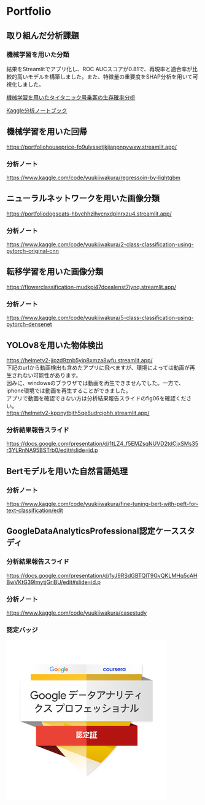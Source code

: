 # Portfolio

## 取り組んだ分析課題
### 機械学習を用いた分類
結果をStreamlitでアプリ化し、ROC AUCスコアが0.81で、再現率と適合率が比較的高いモデルを構築しました。また、特徴量の重要度をSHAP分析を用いて可視化しました。 
  
<a href="https://portfoliotitanic-gj5ulajyurszafogejxgzl.streamlit.app/" target="_blank">機械学習を用いたタイタニック号乗客の生存確率分析</a>  
  
<a href="https://www.kaggle.com/code/yuukiiwakura/classifier-by-catboost" target="_blank">Kaggle分析ノートブック</a> 

## 機械学習を用いた回帰
https://portfoliohouseprice-fo9ulyssetjkjiappnpywxw.streamlit.app/  
### 分析ノート 
https://www.kaggle.com/code/yuukiiwakura/regressoin-by-lightgbm  


## ニューラルネットワークを用いた画像分類
https://portfoliodogscats-hbvehhzihycnxdplnrxzu4.streamlit.app/  
### 分析ノート
https://www.kaggle.com/code/yuukiiwakura/2-class-classification-using-pytorch-original-cnn  


## 転移学習を用いた画像分類
https://flowerclassification-mudkpi47dcealenst7iynq.streamlit.app/  
### 分析ノート
https://www.kaggle.com/code/yuukiiwakura/5-class-classification-using-pytorch-densenet  

## YOLOv8を用いた物体検出
https://helmetv2-jipzd9znb5yip8xmza8wfu.streamlit.app/  
下記のurlから動画検出も含めたアプリに飛べますが、環境によっては動画が再生されない可能性があります。  
因みに、windowsのブラウザでは動画を再生できませんでした。一方で、iphone環境では動画を再生することができました。  
アプリで動画を確認できない方は分析結果報告スライドのfig06を確認ください。  
https://helmetv2-kppnytbjth5qe8udrcjohh.streamlit.app/  
### 分析結果報告スライド
https://docs.google.com/presentation/d/1tLZ4_f5EMZsqNUVD2tdCjxSMs35r3YLRnNA95BSTrb0/edit#slide=id.p

## Bertモデルを用いた自然言語処理
### 分析ノート
https://www.kaggle.com/code/yuukiiwakura/fine-tuning-bert-with-peft-for-text-classification/edit


## GoogleDataAnalyticsProfessional認定ケーススタディ
### 分析結果報告スライド
https://docs.google.com/presentation/d/1yJ9RSdGBTQlT9GvQKLMHq5cAHBwVKtG39ImytjGriBU/edit#slide=id.p
### 分析ノート
https://www.kaggle.com/code/yuukiiwakura/casestudy  
### 認定バッジ
<a href="https://www.credly.com/badges/a39e18db-7d5b-49a8-b266-4d47a473af6c/public_url">
  <img src="./badge.png" alt="認定バッジ">
</a>






<!--
**gan0606/gan0606** is a ✨ _special_ ✨ repository because its `README.md` (this file) appears on your GitHub profile.

Here are some ideas to get you started:

- 🔭 I’m currently working on ...
- 🌱 I’m currently learning ...
- 👯 I’m looking to collaborate on ...
- 🤔 I’m looking for help with ...
- 💬 Ask me about ...
- 📫 How to reach me: ...
- 😄 Pronouns: ...
- ⚡ Fun fact: ...
-->
